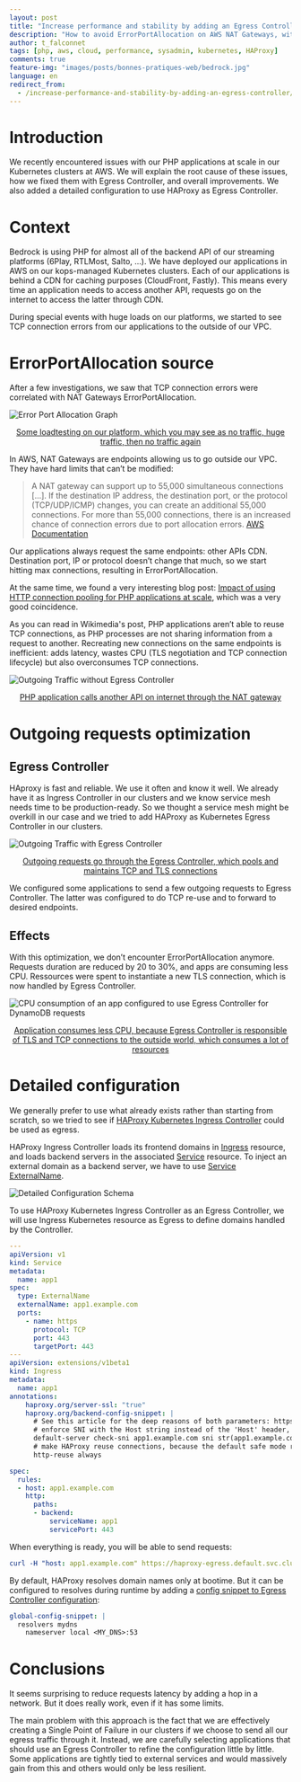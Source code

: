 ```yaml
---
layout: post
title: "Increase performance and stability by adding an Egress Controller in a Kubernetes cluster at AWS"
description: "How to avoid ErrorPortAllocation on AWS NAT Gateways, with PHP applications, at scale"
author: t_falconnet
tags: [php, aws, cloud, performance, sysadmin, kubernetes, HAProxy]
comments: true
feature-img: "images/posts/bonnes-pratiques-web/bedrock.jpg"
language: en
redirect_from:
  - /increase-performance-and-stability-by-adding-an-egress-controller/
---
```


# Introduction

We recently encountered issues with our PHP applications at scale in our Kubernetes clusters at AWS. We will explain the root cause of these issues, how we fixed them with Egress Controller, and overall improvements. We also added a detailed configuration to use HAProxy as Egress Controller.

# Context

Bedrock is using PHP for almost all of the backend API of our streaming platforms (6Play, RTLMost, Salto, …). We have deployed our applications in AWS on our kops-managed Kubernetes clusters. Each of our applications is behind a CDN for caching purposes (CloudFront, Fastly). This means every time an application needs to access another API, requests go on the internet to access the latter through CDN.

During special events with huge loads on our platforms, we started to see TCP connection errors from our applications to the outside of our VPC.

# ErrorPortAllocation source

After a few investigations, we saw that TCP connection errors were correlated with NAT Gateways ErrorPortAllocation.

![Error Port Allocation Graph](/images/posts/2021-10-18-increase-performance-and-stability-by-adding-an-egress-controller/error-port-allocation.png)
<center><ins>Some loadtesting on our platform, which you may see as no traffic, huge traffic, then no traffic again</ins></center>


In AWS, NAT Gateways are endpoints allowing us to go outside our VPC. They have hard limits that can’t be modified:
> A NAT gateway can support up to 55,000 simultaneous connections [...]. If the destination IP address, the destination port, or the protocol (TCP/UDP/ICMP) changes, you can create an additional 55,000 connections. For more than 55,000 connections, there is an increased chance of connection errors due to port allocation errors. [AWS Documentation](https://docs.aws.amazon.com/vpc/latest/userguide/vpc-nat-gateway.html#nat-gateway-limits)

Our applications always request the same endpoints: other APIs CDN. Destination port, IP or protocol doesn’t change that much, so we start hitting max connections, resulting in ErrorPortAllocation.

At the same time, we found a very interesting blog post: [Impact of using HTTP connection pooling for PHP applications at scale](https://techblog.wikimedia.org/2020/10/26/impact-of-using-http-connection-pooling-for-php-applications-at-scale/), which was a very good coincidence.

As you can read in Wikimedia's post, PHP applications aren’t able to reuse TCP connections, as PHP processes are not sharing information from a request to another. Recreating new connections on the same endpoints is inefficient: adds latency, wastes CPU (TLS negotiation and TCP connection lifecycle) but also overconsumes TCP connections.

![Outgoing Traffic without Egress Controller](/images/posts/2021-10-18-increase-performance-and-stability-by-adding-an-egress-controller/outgoing-traffic-without-egress-schema.png)
<center><ins>PHP application calls another API on internet through the NAT gateway</ins></center>

# Outgoing requests optimization

## Egress Controller 

HAproxy is fast and reliable. We use it often and know it well. We already have it as Ingress Controller in our clusters and we know service mesh needs time to be production-ready. So we thought a service mesh might be overkill in our case and we tried to add HAProxy as Kubernetes Egress Controller in our clusters. 

![Outgoing Traffic with Egress Controller](/images/posts/2021-10-18-increase-performance-and-stability-by-adding-an-egress-controller/outgoing-traffic-with-egress-schema.png)
<center><ins>Outgoing requests go through the Egress Controller, which pools and maintains TCP and TLS connections</ins></center>


We configured some applications to send a few outgoing requests to Egress Controller. The latter was configured to do TCP re-use and to forward to desired endpoints. 

## Effects

With this optimization, we don’t encounter ErrorPortAllocation anymore. Requests duration are reduced by 20 to 30%, and apps are consuming less CPU. Ressources were spent to instantiate a new TLS connection, which is now handled by Egress Controller.

![CPU consumption of an app configured to use Egress Controller for DynamoDB requests](/images/posts/2021-10-18-increase-performance-and-stability-by-adding-an-egress-controller/cpu-metrics.png)
<center><ins>Application consumes less CPU, because Egress Controller is responsible of TLS and TCP connections to the outside world, which consumes a lot of resources</ins></center>

# Detailed configuration

We generally prefer to use what already exists rather than starting from scratch, so we tried to see if [HAProxy Kubernetes Ingress Controller](https://www.haproxy.com/documentation/kubernetes/latest/installation/community/) could be used as egress.

HAProxy Ingress Controller loads its frontend domains in [Ingress](https://kubernetes.io/docs/concepts/services-networking/ingress/) resource, and loads backend servers in the associated [Service](https://kubernetes.io/docs/concepts/services-networking/service/) resource. To inject an external domain as a backend server, we have to use [Service ExternalName](https://kubernetes.io/docs/concepts/services-networking/service/#externalname).

![Detailed Configuration Schema](/images/posts/2021-10-18-increase-performance-and-stability-by-adding-an-egress-controller/detailed-configuration.png)

To use HAProxy Kubernetes Ingress Controller as an Egress Controller, we will use Ingress Kubernetes resource as Egress to define domains handled by the Controller.

```yaml
---
apiVersion: v1
kind: Service
metadata:
  name: app1
spec:
  type: ExternalName
  externalName: app1.example.com
  ports:
    - name: https
      protocol: TCP
      port: 443
      targetPort: 443
---
apiVersion: extensions/v1beta1
kind: Ingress
metadata:
  name: app1
annotations:
    haproxy.org/server-ssl: "true"
    haproxy.org/backend-config-snippet: |
      # See this article for the deep reasons of both parameters: https://www.haproxy.com/fr/blog/http-keep-alive-pipelining-multiplexing-and-connection-pooling/
      # enforce SNI with the Host string instead of the 'Host' header, because HAProxy cannot reuse connections with a non-fixed Host SNI value.
      default-server check-sni app1.example.com sni str(app1.example.com) resolvers mydns resolve-prefer ipv4
      # make HAProxy reuse connections, because the default safe mode reuses connections only for the same source.ip
      http-reuse always

spec:
  rules:
  - host: app1.example.com
    http:
      paths:
      - backend:
          serviceName: app1
          servicePort: 443
```


When everything is ready, you will be able to send requests:

```yaml
curl -H "host: app1.example.com" https://haproxy-egress.default.svc.cluster.local/health
```

By default, HAProxy resolves domain names only at bootime. But it can be configured to resolves during runtime by adding a [config snippet to Egress Controller configuration](https://www.haproxy.com/documentation/kubernetes/latest/configuration/configmap/#global-config-snippet):

```yaml
global-config-snippet: |
  resolvers mydns
    nameserver local <MY_DNS>:53
```

# Conclusions

It seems surprising to reduce requests latency by adding a hop in a network. But it does really work, even if it has some limits.

The main problem with this approach is the fact that we are effectively creating a Single Point of Failure in our clusters if we choose to send all our egress traffic through it. Instead, we are carefully selecting applications that should use an Egress Controller to refine the configuration little by little. Some applications are tightly tied to external services and would massively gain from this and others would only be less resilient.
